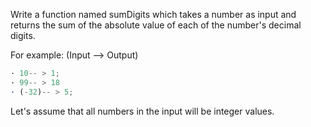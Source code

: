 Write a function named sumDigits which takes a number as input and returns the sum of the absolute value of each of the number's decimal digits.

For example: (Input --> Output)

```ts
· 10-- > 1;
· 99-- > 18
· (-32)-- > 5;
```

Let's assume that all numbers in the input will be integer values.
